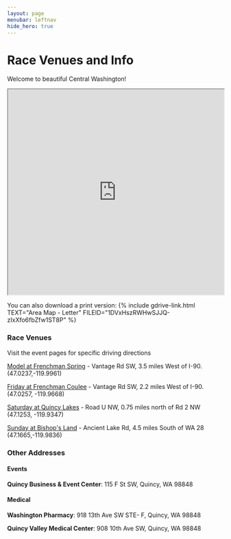 ```yaml
---
layout: page
menubar: leftnav
hide_hero: true
---
```


# Race Venues and Info

Welcome to beautiful Central Washington!

<iframe src="https://www.google.com/maps/d/embed?mid=1frhupq580faMZKx-X8HlomS1tk0SBF0&ehbc=2E312F&noprof=1" width="100%" height="480"></iframe>

<p></p>

You can also download a print version: {% include gdrive-link.html TEXT="Area Map - Letter" FILEID="1DVxHszRWHwSJJQ-zIxXfo6fbZfw1ST8P" %}

### Race Venues
Visit the event pages for specific driving directions

[Model at Frenchman Spring](/venues/model) - Vantage Rd SW, 3.5 miles West of I-90. (47.0237,-119.9961)

[Friday at Frenchman Coulee](/venues/friday) - Vantage Rd SW, 2.2 miles West of I-90. (47.0257, -119.9668)

[Saturday at Quincy Lakes](/venues/saturday) - Road U NW, 0.75 miles north of Rd 2 NW  (47.1253, -119.9347)

[Sunday at Bishop's Land](/venues/sunday) - Ancient Lake Rd, 4.5 miles South of WA 28 (47.1665,-119.9836)

### Other Addresses

#### Events
**Quincy Business & Event Center**: 115 F St SW, Quincy, WA 98848

#### Medical
**Washington Pharmacy**: 918 13th Ave SW STE- F, Quincy, WA 98848

**Quincy Valley Medical Center**: 908 10th Ave SW, Quincy, WA 98848


